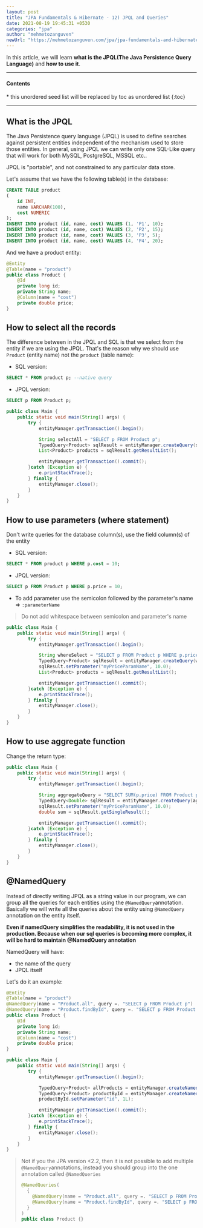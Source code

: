 ```yaml
---
layout: post
title: "JPA Fundamentals & Hibernate - 12) JPQL and Queries"
date: 2021-08-19 19:45:31 +0530
categories: "jpa"
author: "mehmetozanguven"
newUrl: "https://mehmetozanguven.com/jpa/jpa-fundamentals-and-hibernate-jpql-and-queries/"
---
```


In this article, we will learn **what is the JPQL(The Java Persistence Query Language)** and **how to use it**.

<nav class="custom-table-of-contents">
<hr class="horizontal-line">
  <h4 class="table-of-contents-title">Contents</h4>
  * this unordered seed list will be replaced by toc as unordered list
  {:toc}
 <hr class="horizontal-line">
</nav>

## What is the JPQL

The Java Persistence query language (JPQL) is used to define searches against persistent entities independent of the mechanism used to store those entities. In general, using JPQL we can write only one SQL-Like query that will work for both MySQL, PostgreSQL, MSSQL etc..

JPQL is "portable", and not constrained to any particular data store.

Let's assume that we have the following table(s) in the database:

```sql
CREATE TABLE product
(
    id INT,
    name VARCHAR(100),
    cost NUMERIC
);
INSERT INTO product (id, name, cost) VALUES (1, 'P1', 10);
INSERT INTO product (id, name, cost) VALUES (2, 'P2', 15);
INSERT INTO product (id, name, cost) VALUES (3, 'P3', 5);
INSERT INTO product (id, name, cost) VALUES (4, 'P4', 20);
```

And we have a product entity:

```java
@Entity
@Table(name = "product")
public class Product {
    @Id
    private long id;
   	private String name;
    @Column(name = "cost")
    private double price;
}
```

## How to select all the records

The difference between in the JPQL and SQL is that we select from the entity if we are using the JPQL. That's the reason why we should use `Product` (entity name) not the `product` (table name):

- SQL version:

```sql
SELECT * FROM product p; --native query
```

- JPQL version:

```sql
SELECT p FROM Product p;
```

```java
public class Main {
    public static void main(String[] args) {
        try {
            entityManager.getTransaction().begin();

            String selectAll = "SELECT p FROM Product p";
            TypedQuery<Product> sqlResult = entityManager.createQuery(selectAll, Product.class);
            List<Product> products = sqlResult.getResultList();

            entityManager.getTransaction().commit();
        }catch (Exception e) {
            e.printStackTrace();
        } finally {
            entityManager.close();
        }
    }
}
```

## How to use parameters (where statement)

Don't write queries for the database column(s), use the field column(s) of the entity

- SQL version:

```sql
SELECT * FROM product p WHERE p.cost = 10;
```

- JPQL version:

```sql
SELECT p FROM Product p WHERE p.price = 10;
```

- To add parameter use the semicolon followed by the parameter's name => `:parameterName`

> Do not add whitespace between semicolon and parameter's name

```java
public class Main {
    public static void main(String[] args) {
        try {
            entityManager.getTransaction().begin();

            String whereSelect = "SELECT p FROM Product p WHERE p.price > :myPriceParamName";
            TypedQuery<Product> sqlResult = entityManager.createQuery(whereSelect, Product.class);
            sqlResult.setParameter("myPriceParamName", 10.0);
            List<Product> products = sqlResult.getResultList();

            entityManager.getTransaction().commit();
        }catch (Exception e) {
            e.printStackTrace();
        } finally {
            entityManager.close();
        }
    }
}
```

## How to use aggregate function

Change the return type:

```java
public class Main {
    public static void main(String[] args) {
        try {
            entityManager.getTransaction().begin();

            String aggregateQuery = "SELECT SUM(p.price) FROM Product p WHERE p.price > :myPriceParamName";
            TypedQuery<Double> sqlResult = entityManager.createQuery(aggregateQuery, Double.class);
            sqlResult.setParameter("myPriceParamName", 10.0);
            double sum = sqlResult.getSingleResult();

            entityManager.getTransaction().commit();
        }catch (Exception e) {
            e.printStackTrace();
        } finally {
            entityManager.close();
        }
    }
}
```

## @NamedQuery

Instead of directly writing JPQL as a string value in our program, we can group all the queries for each entities using the `@NamedQuery`annotation. Basically we will write all the queries about the entity using `@NamedQuery` annotation on the entity itself.

**Even if namedQuery simplifies the readability, it is not used in the production. Because when our sql queries is becoming more complex, it will be hard to maintain @NamedQuery annotation**

NamedQuery will have:

- the name of the query
- JPQL itself

Let's do it an example:

```java
@Entity
@Table(name = "product")
@NamedQuery(name = "Product.all", query =. "SELECT p FROM Product p")
@NamedQuery(name = "Product.findById", query =. "SELECT p FROM Product p WHERE p.id = :id")
public class Product {
    @Id
    private long id;
   	private String name;
    @Column(name = "cost")
    private double price;
}
```

```java
public class Main {
    public static void main(String[] args) {
        try {
            entityManager.getTransaction().begin();

            TypedQuery<Product> allProducts = entityManager.createNamedQuery("Product.all", Product.class);
            TypedQuery<Product> productById = entityManager.createNamedQuery("Product.findById", Product.class);
            productById.setParameter("id", 1L);

            entityManager.getTransaction().commit();
        }catch (Exception e) {
            e.printStackTrace();
        } finally {
            entityManager.close();
        }
    }
}
```

> Not if you the JPA version <2.2, then it is not possible to add multiple `@NamedQuery`annotations, instead you should group into the one annotation called `@NamedQueries`
>
> ```java
> @NamedQueries(
>   {
>     @NamedQuery(name = "Product.all", query =. "SELECT p FROM Product p"),
>     @NamedQuery(name = "Product.findById", query =. "SELECT p FROM Product p WHERE p.id = :id")
>   }
> )
> public class Product {}
> ```
